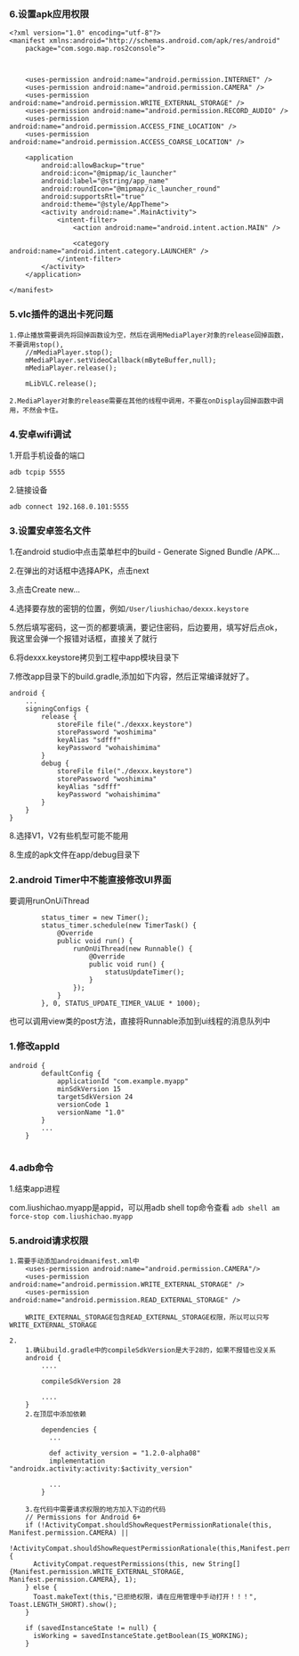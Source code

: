 ### 6.设置apk应用权限
```
<?xml version="1.0" encoding="utf-8"?>
<manifest xmlns:android="http://schemas.android.com/apk/res/android"
    package="com.sogo.map.ros2console">



    <uses-permission android:name="android.permission.INTERNET" />
    <uses-permission android:name="android.permission.CAMERA" />
    <uses-permission android:name="android.permission.WRITE_EXTERNAL_STORAGE" />
    <uses-permission android:name="android.permission.RECORD_AUDIO" />
    <uses-permission android:name="android.permission.ACCESS_FINE_LOCATION" />
    <uses-permission android:name="android.permission.ACCESS_COARSE_LOCATION" />

    <application
        android:allowBackup="true"
        android:icon="@mipmap/ic_launcher"
        android:label="@string/app_name"
        android:roundIcon="@mipmap/ic_launcher_round"
        android:supportsRtl="true"
        android:theme="@style/AppTheme">
        <activity android:name=".MainActivity">
            <intent-filter>
                <action android:name="android.intent.action.MAIN" />

                <category android:name="android.intent.category.LAUNCHER" />
            </intent-filter>
        </activity>
    </application>

</manifest>
```

### 5.vlc插件的退出卡死问题

```
1.停止播放需要调先将回掉函数设为空，然后在调用MediaPlayer对象的release回掉函数，不要调用stop(),
    //mMediaPlayer.stop();
    mMediaPlayer.setVideoCallback(mByteBuffer,null);
    mMediaPlayer.release();
    
    mLibVLC.release();

2.MediaPlayer对象的release需要在其他的线程中调用，不要在onDisplay回掉函数中调用，不然会卡住。

```



### 4.安卓wifi调试

1.开启手机设备的端口
```
adb tcpip 5555
```

2.链接设备
```
adb connect 192.168.0.101:5555
```



### 3.设置安卓签名文件

1.在android studio中点击菜单栏中的build - Generate Signed Bundle /APK...

2.在弹出的对话框中选择APK，点击next

3.点击Create new...

4.选择要存放的密钥的位置，例如``/User/liushichao/dexxx.keystore``

5.然后填写密码，这一页的都要填满，要记住密码，后边要用，填写好后点ok，我这里会弹一个报错对话框，直接关了就行

6.将dexxx.keystore拷贝到工程中app模块目录下

7.修改app目录下的build.gradle,添加如下内容，然后正常编译就好了。

```
android {
    ...
    signingConfigs {
        release {
            storeFile file("./dexxx.keystore")
            storePassword "woshimima"
            keyAlias "sdfff"
            keyPassword "wohaishimima"
        }
        debug {
            storeFile file("./dexxx.keystore")
            storePassword "woshimima"
            keyAlias "sdfff"
            keyPassword "wohaishimima"
        }
    }
}
```

8.选择V1，V2有些机型可能不能用

8.生成的apk文件在app/debug目录下




### 2.android Timer中不能直接修改UI界面

要调用runOnUiThread

```
        status_timer = new Timer();
        status_timer.schedule(new TimerTask() {
            @Override
            public void run() {
                runOnUiThread(new Runnable() {
                    @Override
                    public void run() {
                        statusUpdateTimer();
                    }
                });
            }
        }, 0, STATUS_UPDATE_TIMER_VALUE * 1000);

```

也可以调用view类的post方法，直接将Runnable添加到ui线程的消息队列中


### 1.修改appId

```
android {
        defaultConfig {
            applicationId "com.example.myapp"
            minSdkVersion 15
            targetSdkVersion 24
            versionCode 1
            versionName "1.0"
        }
        ...
    }
    
```
    
    
### 4.adb命令

1.结束app进程

com.liushichao.myapp是appid，可以用adb shell top命令查看
``
adb shell am force-stop com.liushichao.myapp
``

### 5.android请求权限

```
1.需要手动添加androidmanifest.xml中
    <uses-permission android:name="android.permission.CAMERA"/>
    <uses-permission android:name="android.permission.WRITE_EXTERNAL_STORAGE" />
    <uses-permission android:name="android.permission.READ_EXTERNAL_STORAGE" />
    
    WRITE_EXTERNAL_STORAGE包含READ_EXTERNAL_STORAGE权限，所以可以只写WRITE_EXTERNAL_STORAGE
    
2.   
    1.确认build.gradle中的compileSdkVersion是大于28的，如果不报错也没关系
    android {
        ....
        
        compileSdkVersion 28
        
        ....
    }
    2.在顶层中添加依赖
    
        dependencies {
          ...
          
          def activity_version = "1.2.0-alpha08"
          implementation "androidx.activity:activity:$activity_version"
          
          ...
        }

    3.在代码中需要请求权限的地方加入下边的代码
    // Permissions for Android 6+
    if (!ActivityCompat.shouldShowRequestPermissionRationale(this, Manifest.permission.CAMERA) ||
            !ActivityCompat.shouldShowRequestPermissionRationale(this,Manifest.permission.WRITE_EXTERNAL_STORAGE)) {
      ActivityCompat.requestPermissions(this, new String[]{Manifest.permission.WRITE_EXTERNAL_STORAGE, Manifest.permission.CAMERA}, 1);
    } else {
      Toast.makeText(this,"已拒绝权限，请在应用管理中手动打开！！！", Toast.LENGTH_SHORT).show();
    }

    if (savedInstanceState != null) {
      isWorking = savedInstanceState.getBoolean(IS_WORKING);
    }
```
